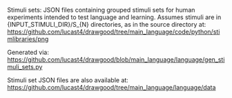 Stimuli sets: JSON files containing grouped stimuli sets for human experiments intended to test language and learning.
Assumes stimuli are in {INPUT_STIMULI_DIR}/S_{N} directories, as in the source directory at: https://github.com/lucast4/drawgood/tree/main_language/code/python/stimlibraries/png

Generated via: https://github.com/lucast4/drawgood/blob/main_language/language/gen_stimuli_sets.py 

Stimuli set JSON files are also available at: https://github.com/lucast4/drawgood/tree/main_language/language/data  